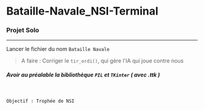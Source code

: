 # Bataille-Navale_NSI-Terminal

### Projet Solo 

____________________

Lancer le fichier du nom `Bataille Navale`

> A faire : Corriger le `tir_ordi()`, qui gère l'IA qui joue contre nous


##### Avoir au préalable la bibliothèque `PIL` et `TKinter` ( avec .ttk )


<br>

```Objectif : Trophée de NSI```
